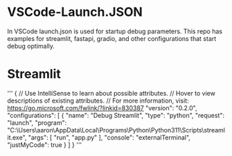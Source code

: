 # VSCode-Launch.JSON
In VSCode launch.json is used for startup debug parameters.  This repo has examples for streamlit, fastapi, gradio, and other configurations that start debug optimally.


# Streamlit
'''
{
    // Use IntelliSense to learn about possible attributes.
    // Hover to view descriptions of existing attributes.
    // For more information, visit: https://go.microsoft.com/fwlink/?linkid=830387
    "version": "0.2.0",
    "configurations": [
        {
            "name": "Debug Streamlit",
            "type": "python",
            "request": "launch",
            "program": "C:\\Users\\aaron\\AppData\\Local\\Programs\\Python\\Python311\\Scripts\\streamlit.exe",
            "args": [
                "run",
                "app.py"
            ],
            "console": "externalTerminal",
            "justMyCode": true
        }
    ]
}
'''
